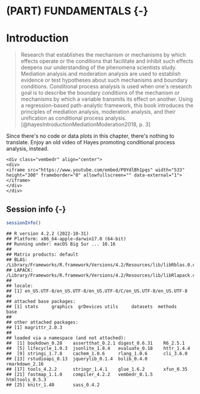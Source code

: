 # (PART) FUNDAMENTALS {-}

# Introduction

> Research that establishes the mechanism or mechanisms by which effects operate or the conditions that facilitate and inhibit such effects deepens our understanding of the phenomena scientists study. Mediation analysis and moderation analysis are used to establish evidence or test hypotheses about such mechanisms and boundary conditions. Conditional process analysis is used when one's research goal is to describe the boundary conditions of the mechanism or mechanisms by which a variable transmits its effect on another. Using a regression-based path-analytic framework, this book introduces the principles of mediation analysis, moderation analysis, and their unification as conditional process analysis. [@hayesIntroductionMediationModeration2018, p. 3]

Since there's no code or data plots in this chapter, there's nothing to translate. Enjoy an old video of Hayes promoting conditional process analysis, instead.


```{=html}
<div class="vembedr" align="center">
<div>
<iframe src="https://www.youtube.com/embed/P0YdlBh1pqs" width="533" height="300" frameborder="0" allowfullscreen="" data-external="1"></iframe>
</div>
</div>
```

## Session info {-}


```r
sessionInfo()
```

```
## R version 4.2.2 (2022-10-31)
## Platform: x86_64-apple-darwin17.0 (64-bit)
## Running under: macOS Big Sur ... 10.16
## 
## Matrix products: default
## BLAS:   /Library/Frameworks/R.framework/Versions/4.2/Resources/lib/libRblas.0.dylib
## LAPACK: /Library/Frameworks/R.framework/Versions/4.2/Resources/lib/libRlapack.dylib
## 
## locale:
## [1] en_US.UTF-8/en_US.UTF-8/en_US.UTF-8/C/en_US.UTF-8/en_US.UTF-8
## 
## attached base packages:
## [1] stats     graphics  grDevices utils     datasets  methods   base     
## 
## other attached packages:
## [1] magrittr_2.0.3
## 
## loaded via a namespace (and not attached):
##  [1] bookdown_0.28    assertthat_0.2.1 digest_0.6.31    R6_2.5.1        
##  [5] lifecycle_1.0.3  jsonlite_1.8.4   evaluate_0.18    httr_1.4.4      
##  [9] stringi_1.7.8    cachem_1.0.6     rlang_1.0.6      cli_3.6.0       
## [13] rstudioapi_0.13  jquerylib_0.1.4  bslib_0.4.0      rmarkdown_2.16  
## [17] tools_4.2.2      stringr_1.4.1    glue_1.6.2       xfun_0.35       
## [21] fastmap_1.1.0    compiler_4.2.2   vembedr_0.1.5    htmltools_0.5.3 
## [25] knitr_1.40       sass_0.4.2
```



